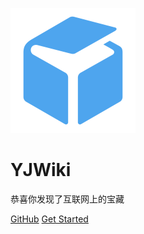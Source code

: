 <!-- _coverpage.md -->

![logo](/favicon.ico)

# YJWiki
恭喜你发现了互联网上的宝藏

[GitHub](https://github.com/yanjiulab/)
[Get Started](#YJWiki)